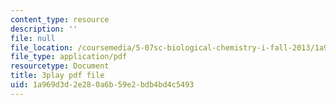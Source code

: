 ```yaml
---
content_type: resource
description: ''
file: null
file_location: /coursemedia/5-07sc-biological-chemistry-i-fall-2013/1a969d3d2e280a6b59e2bdb4bd4c5493_6c1jkgSynrI.pdf
file_type: application/pdf
resourcetype: Document
title: 3play pdf file
uid: 1a969d3d-2e28-0a6b-59e2-bdb4bd4c5493
---
```


